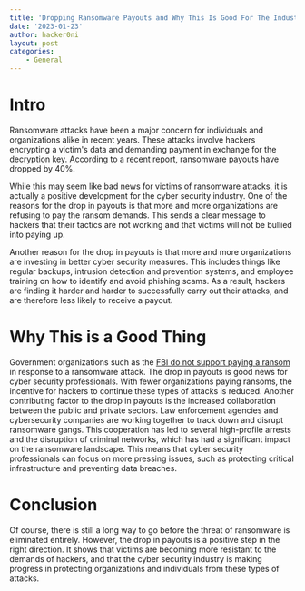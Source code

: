 ```yaml
---
title: 'Dropping Ransomware Payouts and Why This Is Good For The Industry'
date: '2023-01-23'
author: hacker0ni
layout: post
categories:
    - General
---
```


# Intro

Ransomware attacks have been a major concern for individuals and organizations alike in recent years. These attacks involve hackers encrypting a victim's data and demanding payment in exchange for the decryption key. According to a [recent report](https://www.infosecurity-magazine.com/news/ransomware-payments-fall-2022/), ransomware payouts have dropped by 40%.

While this may seem like bad news for victims of ransomware attacks, it is actually a positive development for the cyber security industry. One of the reasons for the drop in payouts is that more and more organizations are refusing to pay the ransom demands. This sends a clear message to hackers that their tactics are not working and that victims will not be bullied into paying up.

Another reason for the drop in payouts is that more and more organizations are investing in better cyber security measures. This includes things like regular backups, intrusion detection and prevention systems, and employee training on how to identify and avoid phishing scams. As a result, hackers are finding it harder and harder to successfully carry out their attacks, and are therefore less likely to receive a payout.

# Why This is a Good Thing

Government organizations such as the [FBI do not support paying a ransom](https://www.fbi.gov/how-we-can-help-you/safety-resources/scams-and-safety/common-scams-and-crimes/ransomware) in response to a ransomware attack. The drop in payouts is good news for cyber security professionals. With fewer organizations paying ransoms, the incentive for hackers to continue these types of attacks is reduced. Another contributing factor to the drop in payouts is the increased collaboration between the public and private sectors. Law enforcement agencies and cybersecurity companies are working together to track down and disrupt ransomware gangs. This cooperation has led to several high-profile arrests and the disruption of criminal networks, which has had a significant impact on the ransomware landscape. This means that cyber security professionals can focus on more pressing issues, such as protecting critical infrastructure and preventing data breaches. 

# Conclusion

Of course, there is still a long way to go before the threat of ransomware is eliminated entirely. However, the drop in payouts is a positive step in the right direction. It shows that victims are becoming more resistant to the demands of hackers, and that the cyber security industry is making progress in protecting organizations and individuals from these types of attacks.
